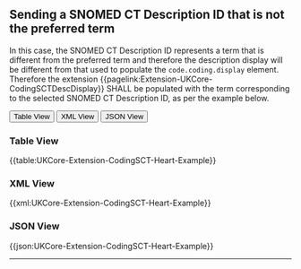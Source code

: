 ## Sending a SNOMED CT Description ID that is not the preferred term

In this case, the SNOMED CT Description ID represents a term that is different from the preferred term and therefore the description display will be different from that used to populate the <code>code.coding.display</code> element. Therefore the extension {{pagelink:Extension-UKCore-CodingSCTDescDisplay}} SHALL be populated with the term corresponding to the selected SNOMED CT Description ID, as per the example below.

<div class="tab">
 <button class="tablinks active" onclick="openTab(event, 'Table View')">Table View</button>
 <button class="tablinks" onclick="openTab(event, 'XML View')">XML View</button>
 <button class="tablinks" onclick="openTab(event, 'JSON View')">JSON View</button>
</div>

<div id="Table View" class="tabcontent" style="display:block">
  <h3>Table View</h3>
{{table:UKCore-Extension-CodingSCT-Heart-Example}}
</div>

<div id="XML View" class="tabcontent">
  <h3>XML View</h3>
{{xml:UKCore-Extension-CodingSCT-Heart-Example}}
</div>

<div id="JSON View" class="tabcontent">
  <h3>JSON View</h3>
{{json:UKCore-Extension-CodingSCT-Heart-Example}}
</div>

---
